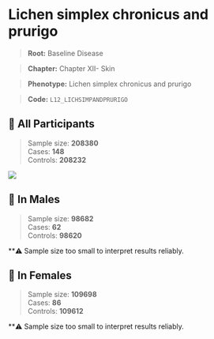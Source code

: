 # Lichen simplex chronicus and prurigo

> **Root:** Baseline Disease  

> **Chapter:** Chapter XII- Skin  

> **Phenotype:** Lichen simplex chronicus and prurigo  

> **Code:** `L12_LICHSIMPANDPRURIGO`

## 🧪 All Participants  
> Sample size: **208380**  
> Cases: **148**  
> Controls: **208232**
<img src="/Disease/Figures/ALL/Incidence/L12_LICHSIMPANDPRURIGO.png"/>
<CsvTable src="/Disease/Data/ALL/Incidence/COX_L12_LICHSIMPANDPRURIGO.csv" label="🔍 View full results" />

## 👨 In Males  
> Sample size: **98682**  
> Cases: **62**  
> Controls: **98620**

**⚠️ Sample size too small to interpret results reliably.


## 👩 In Females  
> Sample size: **109698**  
> Cases: **86**  
> Controls: **109612**

**⚠️ Sample size too small to interpret results reliably.

